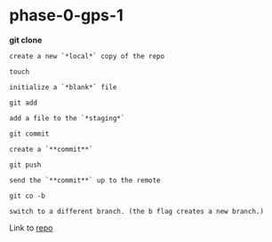 # phase-0-gps-1

**git clone**

    create a new `*local*` copy of the repo

`touch`

    initialize a `*blank*` file

`git add`

    add a file to the `*staging*`

`git commit`

    create a `**commit**`

`git push`

    send the `**commit**` up to the remote

`git co -b`

    switch to a different branch. (the b flag creates a new branch.)

Link to [repo](https://github.com/egermani/phase-0-gps-1)